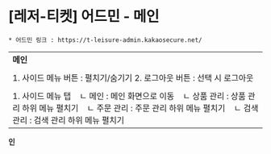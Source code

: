 # [레저-티켓] 어드민 - 메인

```
* 어드민 링크 : https://t-leisure-admin.kakaosecure.net/
```

|  |
| --- |
| **메인** |
|  |
| 1. 사이드 메뉴 버튼 : 펼치기/숨기기  2. 로그아웃 버튼 : 선택 시 로그아웃 |
|  |
| 1. 사이드 메뉴 탭    ㄴ 메인 : 메인 화면으로 이동    ㄴ 상품 관리 : 상품 관리 하위 메뉴 펼치기    ㄴ 주문 관리 : 주문 관리 하위 메뉴 펼치기    ㄴ 검색 관리 : 검색 관리 하위 메뉴 펼치기 |

**인**